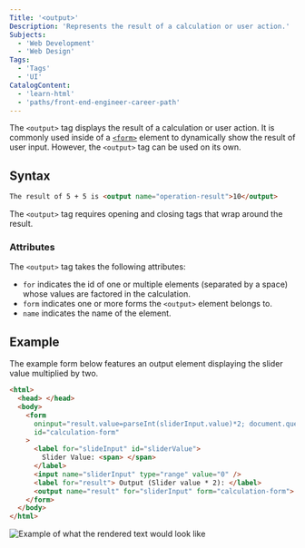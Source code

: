 ```yaml
---
Title: '<output>'
Description: 'Represents the result of a calculation or user action.'
Subjects:
  - 'Web Development'
  - 'Web Design'
Tags:
  - 'Tags'
  - 'UI'
CatalogContent:
  - 'learn-html'
  - 'paths/front-end-engineer-career-path'
---
```


The `<output>` tag displays the result of a calculation or user action. It is commonly used inside of a [`<form>`](https://www.codecademy.com/resources/docs/html/tags/form) element to dynamically show the result of user input. However, the `<output>` tag can be used on its own.

## Syntax

```html
The result of 5 + 5 is <output name="operation-result">10</output>
```

The `<output>` tag requires opening and closing tags that wrap around the result.

### Attributes

The `<output>` tag takes the following attributes:

- `for` indicates the id of one or multiple elements (separated by a space) whose values are factored in the calculation.
- `form` indicates one or more forms the `<output>` element belongs to.
- `name` indicates the name of the element.

## Example

The example form below features an output element displaying the slider value multiplied by two.

```html
<html>
  <head> </head>
  <body>
    <form
      oninput="result.value=parseInt(sliderInput.value)*2; document.querySelector('span').innerText=sliderInput.value"
      id="calculation-form"
    >
      <label for="slideInput" id="sliderValue">
        Slider Value: <span> </span>
      </label>
      <input name="sliderInput" type="range" value="0" />
      <label for="result"> Output (Slider value * 2): </label>
      <output name="result" for="sliderInput" form="calculation-form"> </output>
    </form>
  </body>
</html>
```

![Example of what the rendered text would look like](https://raw.githubusercontent.com/Codecademy/docs/main/media/output-tag.gif)
